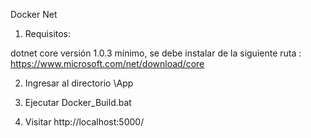 Docker Net

1. Requisitos: 

dotnet core versión 1.0.3 mínimo, se debe instalar de la siguiente ruta : https://www.microsoft.com/net/download/core

2. Ingresar al directorio \App

3. Ejecutar Docker_Build.bat

4. Visitar http://localhost:5000/
